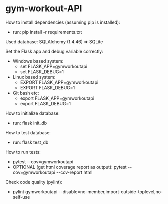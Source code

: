 # gym-workout-API

How to install dependencies (assuming pip is installed):
  - run: pip install -r requirements.txt

Used database: SQLAlchemy (1.4.46) => SQLite

Set the Flask app and debug variable correctly:
  - Windows based system:
    - set FLASK_APP=gymworkoutapi
    - set FLASK_DEBUG=1
  - Linux based system:
    - EXPORT FLASK_APP=gymworkoutapi
    - EXPORT FLASK_DEBUG=1
  - Git bash etc:
    - export FLASK_APP=gymworkoutapi
    - export FLASK_DEBUG=1

How to initialize database:
  - run: flask init_db

How to test database:
  - run: flask test_db

How to run tests:
  - pytest --cov=gymworkoutapi
  - OPTIONAL (get html coverage report as output): pytest --cov=gymworkoutapi --cov-report html

Check code quality (pylint):
  - pylint gymworkoutapi --disable=no-member,import-outside-toplevel,no-self-use
